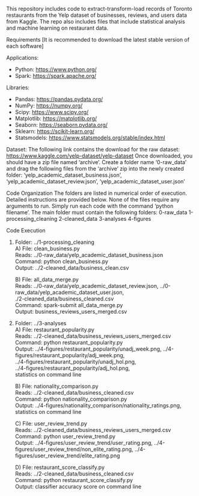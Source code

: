 This repository includes code to extract-transform-load records of Toronto restaurants from the Yelp dataset of businesses, reviews, and users data from Kaggle. The repo also includes files that include statistical analysis and machine learning on restaurant data.

Requirements [It is recommended to download the latest stable version of each software]  

Applications:
   * Python: https://www.python.org/  
   * Spark: https://spark.apache.org/  

Libraries:
  *  Pandas: https://pandas.pydata.org/
  *  NumPy: https://numpy.org/
  *  Scipy: https://www.scipy.org/
  *  Matplotlib: https://matplotlib.org/
  *  Seaborn: https://seaborn.pydata.org/
  *  Sklearn: https://scikit-learn.org/
  *  Statsmodels: https://www.statsmodels.org/stable/index.html

Dataset:
    The following link contains the download for the raw dataset: https://www.kaggle.com/yelp-dataset/yelp-dataset
    Once downloaded, you should have a zip file named ‘archive’. Create a folder name ‘0-raw_data’ and drag the following files from the ‘archive’ zip into the newly created       folder: ‘yelp_academic_dataset_business.json’, ‘yelp_academic_dataset_review.json’, ‘yelp_academic_dataset_user.json’



Code Organization
    The folders are listed in numerical order of execution. Detailed instructions are provided below. None of the files require any arguments to run. Simply run each code with     the command ‘python filename’. The main folder must contain the following folders:
    0-raw_data
    1-processing_cleaning
    2-cleaned_data
    3-analyses
    4-figures



Code Execution
1. Folder: ../1-processing_cleaning  
    A) File: clean_business.py  
        Reads: ../0-raw_data/yelp_academic_dataset_business.json  
        Command: python clean_business.py  
        Output: ../2-cleaned_data/business_clean.csv  

    B) File: all_data_merge.py  
        Reads: ../0-raw_data/yelp_academic_dataset_review.json, ../0-raw_data/yelp_academic_dataset_user.json,  
        ./2-cleaned_data/business_cleaned.csv  
        Command: spark-submit all_data_merge.py  
        Output: business_reviews_users_merged.csv  


2. Folder: ../3-analyses  
    A) File: restaurant_popularity.py  
        Reads: ../2-cleaned_data/business_reviews_users_merged.csv  
        Command: python restaurant_popularity.py  
        Output: ../4-figures/restaurant_popularity/unadj_week.png, ../4-figures/restaurant_popularity/adj_week.png,  
        ../4-figures/restaurant_popularity/unadj_hol.png,  
        ../4-figures/restaurant_popularity/adj_hol.png,  
        statistics on command line

    B) File: nationality_comparison.py  
        Reads: ../2-cleaned_data/business_cleaned.csv  
        Command: python nationality_comparison.py  
        Output: ../4-figures/nationality_comparison/nationality_ratings.png,  
        statistics on command line  

    C) File: user_review_trend.py  
        Reads: ../2-cleaned_data/business_reviews_users_merged.csv  
        Command: python user_review_trend.py  
        Output: ../4-figures/user_review_trend/user_rating.png, ../4-figures/user_review_trend/non_elite_rating.png, ../4-figures/user_review_trend/elite_rating.png  

    D) File: restaurant_score_classify.py  
        Reads: ../2-cleaned_data/business_cleaned.csv  
        Command: python restaurant_score_classify.py  
        Output: classifier accuracy score on command line  
